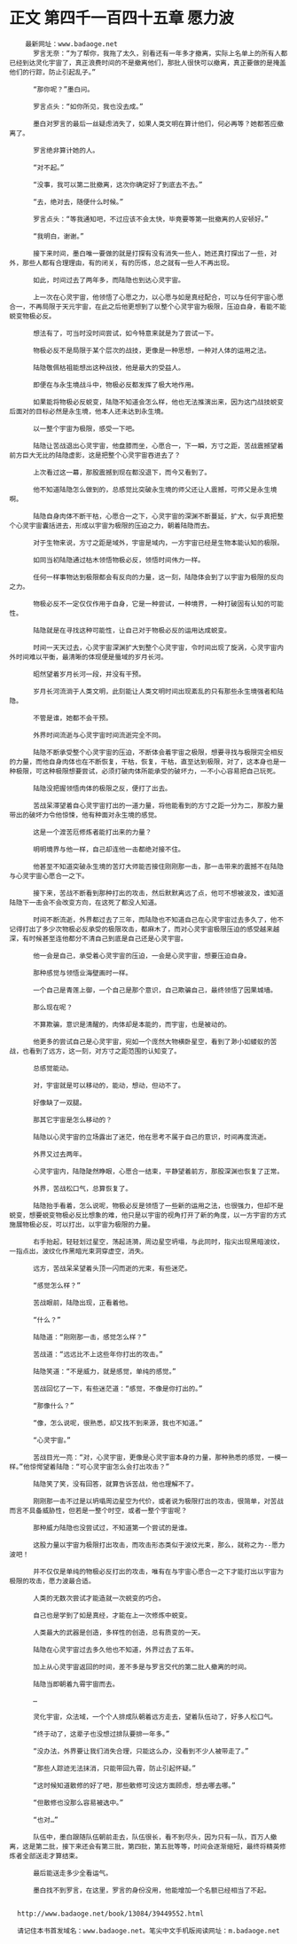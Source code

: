 # 正文 第四千一百四十五章 愿力波
        最新网址：www.badaoge.net
          罗言无奈：“为了帮你，我拖了太久，别看还有一年多才撤离，实际上名单上的所有人都已经到达灵化宇宙了，真正浪费时间的不是撤离他们，那批人很快可以撤离，真正要做的是掩盖他们的行踪，防止引起乱子。”
      
          “那你呢？”墨白问。
      
          罗言点头：“如你所见，我也没去成。”
      
          墨白对罗言的最后一丝疑虑消失了，如果人类文明在算计他们，何必再等？她都答应撤离了。
      
          罗言绝非算计她的人。
      
          “对不起。”
      
          “没事，我可以第二批撤离，这次你确定好了到底去不去。”
      
          “去，绝对去，随便什么时候。”
      
          罗言点头：“等我通知吧，不过应该不会太快，毕竟要等第一批撤离的人安顿好。”
      
          “我明白，谢谢。”
      
          接下来时间，墨白唯一要做的就是打探有没有消失一些人，她还真打探出了一些，对外，那些人都有合理理由，有的闭关，有的历练，总之就有一些人不再出现。
      
          如此，时间过去了两年多，而陆隐也到达心灵宇宙。
      
          上一次在心灵宇宙，他领悟了心愿之力，以心愿与如是真经配合，可以与任何宇宙心愿合一，不再局限于天元宇宙，在此之后他更想到了以整个心灵宇宙为极限，压迫自身，看能不能蜕变物极必反。
      
          想法有了，可当时没时间尝试，如今特意来就是为了尝试一下。
      
          物极必反不是局限于某个层次的战技，更像是一种思想，一种对人体的运用之法。
      
          陆隐敬佩枯祖能想出这种战技，他是最大的受益人。
      
          即便在与永生境战斗中，物极必反都发挥了极大地作用。
      
          如果能将物极必反蜕变，陆隐不知道会怎么样，他也无法推演出来，因为这门战技蜕变后面对的目标必然是永生境，他本人还未达到永生境。
      
          以一整个宇宙为极限，感受一下吧。
      
          陆隐让苦战退出心灵宇宙，他盘膝而坐，心愿合一，下一瞬，方寸之距，苦战震撼望着前方巨大无比的陆隐虚影，这是把整个心灵宇宙吞进去了？
      
          上次看过这一幕，那股震撼到现在都没退下，而今又看到了。
      
          他不知道陆隐怎么做到的，总感觉比突破永生境的师父还让人震撼，可师父是永生境啊。
      
          陆隐自身肉体不断干枯，心愿合一之下，心灵宇宙的深渊不断蔓延，扩大，似乎真把整个心灵宇宙囊括进去，形成以宇宙为极限的压迫之力，朝着陆隐而去。
      
          对于生物来说，方寸之距是域外，宇宙是域内，一方宇宙已经是生物本能认知的极限。
      
          如同当初陆隐通过枯木领悟物极必反，领悟时间伟力一样。
      
          任何一样事物达到极限都会有反向的力量，这一刻，陆隐体会到了以宇宙为极限的反向之力。
      
          物极必反不一定仅仅作用于自身，它是一种尝试，一种境界，一种打破固有认知的可能性。
      
          陆隐就是在寻找这种可能性，让自己对于物极必反的运用达成蜕变。
      
          时间一天天过去，心灵宇宙深渊扩大到整个心灵宇宙，令时间出现了旋涡，心灵宇宙内外时间难以平衡，最清晰的体现便是蜃域的岁月长河。
      
          昭然望着岁月长河一段，并没有干预。
      
          岁月长河流淌于人类文明，此刻能让人类文明时间出现紊乱的只有那些永生境强者和陆隐。
      
          不管是谁，她都不会干预。
      
          外界时间流逝与心灵宇宙时间流逝完全不同。
      
          陆隐不断承受整个心灵宇宙的压迫，不断体会着宇宙之极限，想要寻找与极限完全相反的力量，而他自身肉体也在不断恢复，干枯，恢复，干枯，直至达到极限，对了，这本身也是一种极限，可这种极限想要尝试，必须打破肉体所能承受的破坏力，一不小心容易把自己玩死。
      
          陆隐没把握领悟肉体的极限之反，便打了出去。
      
          苦战呆滞望着自心灵宇宙打出的一道力量，将他能看到的方寸之距一分为二，那股力量带出的破坏力令他惊悚，他有种面对永生境的感觉。
      
          这是一个渡苦厄修炼者能打出来的力量？
      
          明明境界与他一样，自己却连他一击都绝对接不住。
      
          他甚至不知道突破永生境的苦灯大师能否接住刚刚那一击，那一击带来的震撼不在陆隐与心灵宇宙心愿合一之下。
      
          接下来，苦战不断看到那种打出的攻击，然后默默离远了点，他可不想被波及，谁知道陆隐下一击会不会改变方向，在这死了都没人知道。
      
          时间不断流逝，外界都过去了三年，而陆隐也不知道自己在心灵宇宙过去多久了，他不记得打出了多少次物极必反承受的极限攻击，都麻木了，而对心灵宇宙极限压迫的感受越来越深，有时候甚至连他都分不清自己到底是自己还是心灵宇宙。
      
          他一会是自己，承受着心灵宇宙的压迫，一会是心灵宇宙，想要压迫自身。
      
          那种感觉与领悟业海壁画时一样。
      
          一个自己是青莲上御，一个自己是那个意识，自己欺骗自己，最终领悟了因果城墙。
      
          那么现在呢？
      
          不算欺骗，意识是清醒的，肉体却是本能的，而宇宙，也是被动的。
      
          他更多的尝试自己是心灵宇宙，宛如一个庞然大物横卧星空，看到了渺小如蝼蚁的苦战，也看到了远方，这一刻，对方寸之距范围的认知变了。
      
          总感觉能动。
      
          对，宇宙就是可以移动的，能动，想动，但动不了。
      
          好像缺了一双腿。
      
          那其它宇宙是怎么移动的？
      
          陆隐以心灵宇宙的立场露出了迷茫，他在思考不属于自己的意识，时间再度流逝。
      
          外界又过去两年。
      
          心灵宇宙内，陆隐陡然睁眼，心愿合一结束，平静望着前方，那股深渊也恢复了正常。
      
          外界，苦战松口气，总算恢复了。
      
          陆隐抬手看着，怎么说呢，物极必反是领悟了一些新的运用之法，也很强力，但却不是蜕变，想要蜕变物极必反比想象的难，他只是以宇宙的视角打开了新的角度，以一方宇宙的方式施展物极必反，可以打出，以宇宙为极限的力量。
      
          右手抬起，轻轻划过星空，荡起涟漪，周边星空坍塌，与此同时，指尖出现黑暗波纹，一指点出，波纹化作黑暗光束洞穿虚空，消失。
      
          远方，苦战呆呆望着头顶一闪而逝的光束，有些迷茫。
      
          “感觉怎么样？”
      
          苦战眼前，陆隐出现，正看着他。
      
          “什么？”
      
          陆隐道：“刚刚那一击，感觉怎么样？”
      
          苦战道：“远远比不上这些年你打出的攻击。”
      
          陆隐笑道：“不是威力，就是感觉，单纯的感觉。”
      
          苦战回忆了一下，有些迷茫道：“感觉，不像是你打出的。”
      
          “那像什么？”
      
          “像，怎么说呢，很熟悉，却又找不到来源，我也不知道。”
      
          “心灵宇宙。”
      
          苦战目光一亮：“对，心灵宇宙，更像是心灵宇宙本身的力量，那种熟悉的感觉，一模一样。”他惊愕望着陆隐：“可心灵宇宙怎么会打出攻击？”
      
          陆隐笑了笑，没有回答，就算告诉苦战，他也理解不了。
      
          刚刚那一击不过是以坍塌周边星空为代价，或者说为极限打出的攻击，很简单，对苦战而言不具备威胁性，但若是一整个时空，或者一整个宇宙呢？
      
          那种威力陆隐也没尝试过，不知道第一个尝试的是谁。
      
          这股力量以宇宙为极限打出攻击，而攻击形态类似于波纹光束，那么，就称之为--愿力波吧！
      
          并不仅仅是单纯的物极必反打出的攻击，唯有在与宇宙心愿合一之下才能打出以宇宙为极限的攻击，愿力波最合适。
      
          人类的无数次尝试才能造就一次蜕变的巧合。
      
          自己也是学到了如是真经，才能在上一次修炼中蜕变。
      
          人类最大的武器是创造，多样性的创造，总有质变的一天。
      
          陆隐在心灵宇宙过去多久他也不知道，外界过去了五年。
      
          加上从心灵宇宙返回的时间，差不多是与罗言交代的第二批人撤离的时间。
      
          陆隐当即朝着九霄宇宙而去。
      
          …
      
          灵化宇宙，众法域，一个个人排成队朝着远方走去，望着队伍动了，好多人松口气。
      
          “终于动了，这辈子也没想过排队要排一年多。”
      
          “没办法，外界要让我们消失合理，只能这么办，没看到不少人被带走了。”
      
          “那些人踪迹无法抹消，只能带回九霄，防止引起怀疑。”
      
          “这时候知道散修的好了吧，那些散修可没这方面顾虑，想去哪去哪。”
      
          “但散修也没那么容易被选中。”
      
          “也对…”
      
          队伍中，墨白跟随队伍朝前走去，队伍很长，看不到尽头，因为只有一队，百万人撤离，这是第二批，接下来还会有第三批，第四批，第五批等等，时间会逐渐缩短，最终将精英修炼者全部送走才算结束。
      
          最后能送走多少全看运气。
      
          墨白找不到罗言，在这里，罗言的身份没用，他能增加一个名额已经相当了不起。
      
      
      http://www.badaoge.net/book/13084/39449552.html
      
      请记住本书首发域名：www.badaoge.net。笔尖中文手机版阅读网址：m.badaoge.net